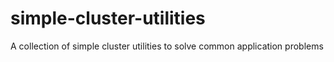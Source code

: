 # simple-cluster-utilities

A collection of simple cluster utilities to solve common application problems
